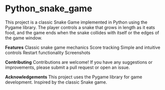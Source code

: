 # Python_snake_game
This project is a classic Snake Game implemented in Python using the Pygame library. The player controls a snake that grows in length as it eats food, and the game ends when the snake collides with itself or the edges of the game window.

**Features**
Classic snake game mechanics
Score tracking
Simple and intuitive controls
Restart functionality
Screenshots


**Contributing**
Contributions are welcome! If you have any suggestions or improvements, please submit a pull request or open an issue.


**Acknowledgements**
This project uses the Pygame library for game development.
Inspired by the classic Snake game.
